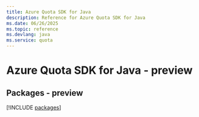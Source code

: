 ```yaml
---
title: Azure Quota SDK for Java
description: Reference for Azure Quota SDK for Java
ms.date: 06/26/2025
ms.topic: reference
ms.devlang: java
ms.service: quota
---
```

# Azure Quota SDK for Java - preview
## Packages - preview
[!INCLUDE [packages](quota-index.md)]